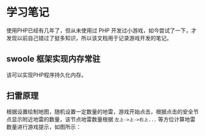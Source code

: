 # 学习笔记 #
使用PHP已经有几年了，但从未使用过 PHP 开发过小游戏，如今尝试了一下，才发现以前自己错过了挺多知识，所以该文档用于记录游戏开发的笔记。

## swoole 框架实现内存常驻 ##
该可以实现PHP程序持久化内存。

## 扫雷原理 ##
根据设置绘制地图，随机设置一定数量的地雷，游戏开始点击，根据点击的安全节点显示附近地雷的数量，该节点地雷数量根据 `左上->上->右上...` 等方位计算地雷数量进行游戏提示，如图所示：
